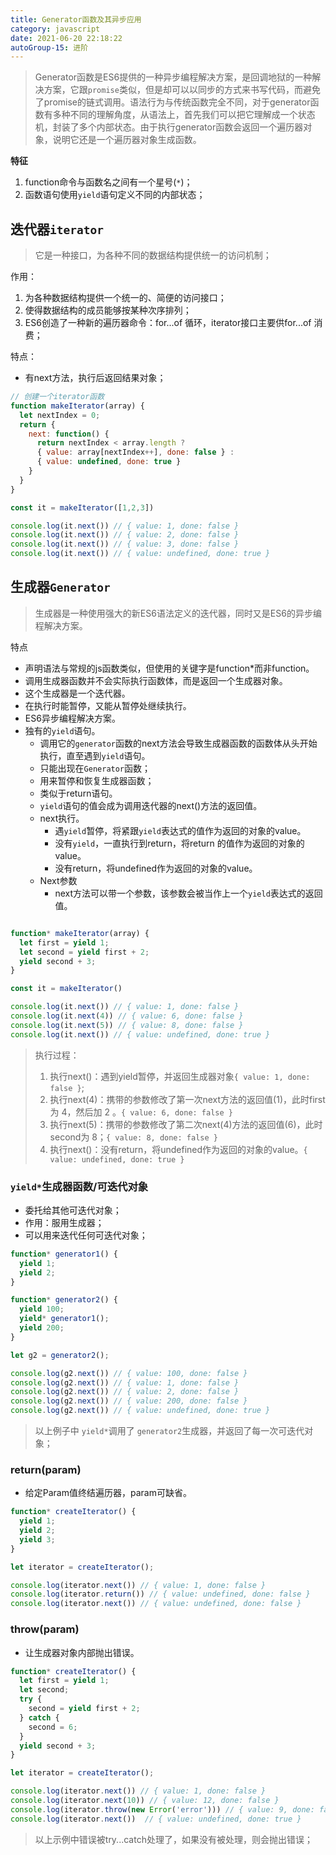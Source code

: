 ```yaml
---
title: Generator函数及其异步应用
category: javascript
date: 2021-06-20 22:18:22
autoGroup-15: 进阶
---
```


> Generator函数是ES6提供的一种异步编程解决方案，是回调地狱的一种解决方案，它跟`promise`类似，但是却可以以同步的方式来书写代码，而避免了promise的链式调用。语法行为与传统函数完全不同，对于generator函数有多种不同的理解角度，从语法上，首先我们可以把它理解成一个状态机，封装了多个内部状态。由于执行generator函数会返回一个遍历器对象，说明它还是一个遍历器对象生成函数。

**特征**

1. function命令与函数名之间有一个星号(`*`)；
2. 函数语句使用`yield`语句定义不同的内部状态；

## 迭代器`iterator`

> 它是一种接口，为各种不同的数据结构提供统一的访问机制；

作用：

1. 为各种数据结构提供一个统一的、简便的访问接口；
2. 使得数据结构的成员能够按某种次序排列；
3. ES6创造了一种新的遍历器命令：for...of 循环，iterator接口主要供for...of 消费；

特点：

- 有next方法，执行后返回结果对象；

```javascript
// 创建一个iterator函数
function makeIterator(array) {
  let nextIndex = 0;
  return {
    next: function() {
      return nextIndex < array.length ?
      { value: array[nextIndex++], done: false } :
      { value: undefined, done: true }
    }
  }
}

const it = makeIterator([1,2,3])

console.log(it.next()) // { value: 1, done: false }
console.log(it.next()) // { value: 2, done: false }
console.log(it.next()) // { value: 3, done: false }
console.log(it.next()) // { value: undefined, done: true }
```



## 生成器`Generator`

> 生成器是一种使用强大的新ES6语法定义的迭代器，同时又是ES6的异步编程解决方案。

特点

- 声明语法与常规的js函数类似，但使用的关键字是function*而非function。
- 调用生成器函数并不会实际执行函数体，而是返回一个生成器对象。
- 这个生成器是一个迭代器。
- 在执行时能暂停，又能从暂停处继续执行。
- ES6异步编程解决方案。
- 独有的`yield`语句。
  - 调用它的`generator`函数的next方法会导致生成器函数的函数体从头开始执行，直至遇到`yield`语句。
  - 只能出现在`Generator`函数；
  - 用来暂停和恢复生成器函数；
  - 类似于return语句。
  - `yield`语句的值会成为调用迭代器的next()方法的返回值。
  - next执行。
    - 遇`yield`暂停，将紧跟`yield`表达式的值作为返回的对象的value。
    - 没有`yield`，一直执行到return，将return 的值作为返回的对象的value。
    - 没有return，将undefined作为返回的对象的value。
  - Next参数
    - next方法可以带一个参数，该参数会被当作上一个`yield`表达式的返回值。

```javascript

function* makeIterator(array) {
  let first = yield 1;
  let second = yield first + 2;
  yield second + 3;
}

const it = makeIterator()

console.log(it.next()) // { value: 1, done: false }
console.log(it.next(4)) // { value: 6, done: false }
console.log(it.next(5)) // { value: 8, done: false }
console.log(it.next()) // { value: undefined, done: true }
```

> 执行过程：
>
> 1. 执行next()：遇到yield暂停，并返回生成器对象`{ value: 1, done: false }`;
> 2. 执行next(4)：携带的参数修改了第一次next方法的返回值(1)，此时first 为 4，然后加 2 。`{ value: 6, done: false }`
> 3. 执行next(5)：携带的参数修改了第二次next(4)方法的返回值(6)，此时second为 8；`{ value: 8, done: false }`
> 4. 执行next()：没有return，将undefined作为返回的对象的value。`{ value: undefined, done: true }`

### `yield*`生成器函数/可迭代对象

- 委托给其他可迭代对象；
- 作用：服用生成器；
- 可以用来迭代任何可迭代对象；

```javascript
function* generator1() {
  yield 1;
  yield 2;
}

function* generator2() {
  yield 100;
  yield* generator1();
  yield 200;
}

let g2 = generator2();

console.log(g2.next()) // { value: 100, done: false }
console.log(g2.next()) // { value: 1, done: false }
console.log(g2.next()) // { value: 2, done: false }
console.log(g2.next()) // { value: 200, done: false }
console.log(g2.next()) // { value: undefined, done: true }
```

> 以上例子中 `yield*`调用了 `generator2`生成器，并返回了每一次可迭代对象；

### return(param)

- 给定Param值终结遍历器，param可缺省。

```javascript
function* createIterator() {
  yield 1;
  yield 2;
  yield 3;
}

let iterator = createIterator();

console.log(iterator.next()) // { value: 1, done: false }
console.log(iterator.return()) // { value: undefined, done: false }
console.log(iterator.next()) // { value: undefined, done: false }
```

### throw(param)

- 让生成器对象内部抛出错误。

```javascript
function* createIterator() {
  let first = yield 1;
  let second;
  try {
    second = yield first + 2;
  } catch {
    second = 6;
  }
  yield second + 3;
}

let iterator = createIterator();

console.log(iterator.next()) // { value: 1, done: false }
console.log(iterator.next(10)) // { value: 12, done: false }
console.log(iterator.throw(new Error('error'))) // { value: 9, done: false }
console.log(iterator.next())  // { value: undefined, done: true }
```

> 以上示例中错误被try...catch处理了，如果没有被处理，则会抛出错误；
